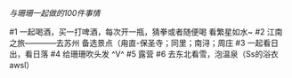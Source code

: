 *与珊珊一起做的100件事情*

#1 一起喝酒，买一打啤酒，每次开一瓶，猜拳或者随便喝 看繁星如水~
#2 江南之旅————去苏州 备选景点（甪直-保圣寺；同里；南浔；周庄
#3 一起看日出，看日落
#4 给珊珊吹头发 ^V^
#5 露营
#6 去东北看雪，泡温泉（Ss的浴衣 awsl）
